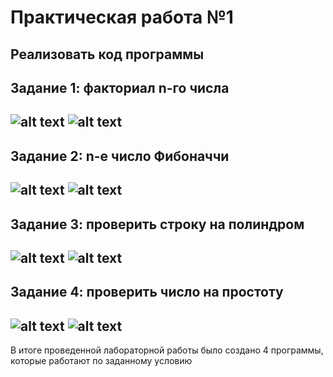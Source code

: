 Практическая работа №1
=========
Реализовать код программы
---------
Задание 1: факториал n-го числа
---------
![alt text](https://github.com/Salamandr-DEV/deep_learning_with_python_lab_1/blob/master/Screenshots/2020-03-01_17-34-24.png?raw=true)
![alt text](https://github.com/Salamandr-DEV/deep_learning_with_python_lab_1/blob/master/Screenshots/2020-03-01_17-34-50.png?raw=true)
---------
Задание 2: n-е число Фибоначчи
---------
![alt text](https://github.com/Salamandr-DEV/deep_learning_with_python_lab_1/blob/master/Screenshots/2020-03-01_17-36-16.png?raw=true)
![alt text](https://github.com/Salamandr-DEV/deep_learning_with_python_lab_1/blob/master/Screenshots/2020-03-01_17-36-26.png?raw=true)
---------
Задание 3: проверить строку на полиндром
---------
![alt text](https://github.com/Salamandr-DEV/deep_learning_with_python_lab_1/blob/master/Screenshots/2020-03-01_17-37-39.png?raw=true)
![alt text](https://github.com/Salamandr-DEV/deep_learning_with_python_lab_1/blob/master/Screenshots/2020-03-01_17-37-52.png?raw=true)
---------
Задание 4: проверить число на простоту
---------
![alt text](https://github.com/Salamandr-DEV/deep_learning_with_python_lab_1/blob/master/Screenshots/2020-03-01_17-38-36.png?raw=true)
![alt text](https://github.com/Salamandr-DEV/deep_learning_with_python_lab_1/blob/master/Screenshots/2020-03-01_17-38-47.png?raw=true)
---------
В итоге проведенной лабораторной работы было создано 4 программы, которые работают по заданному условию
